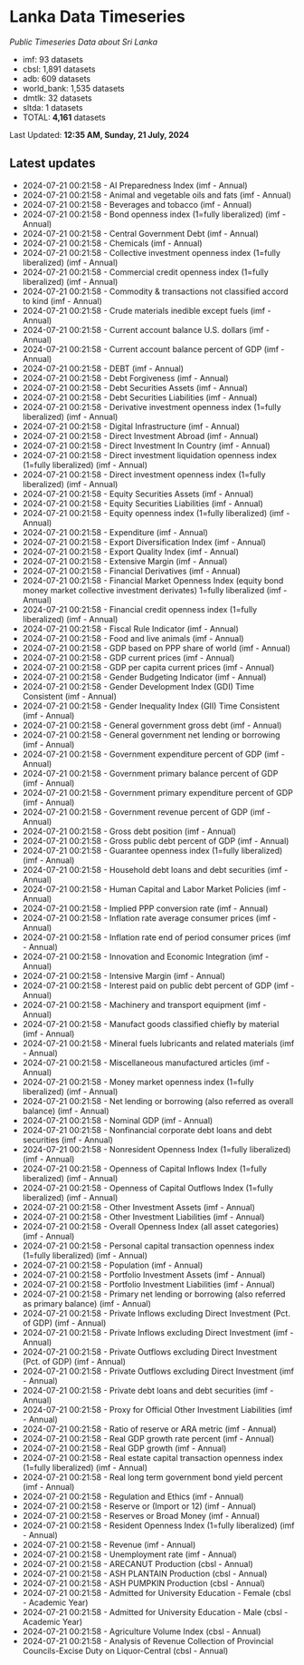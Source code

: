 # Lanka Data Timeseries
*Public Timeseries Data about Sri Lanka*

* imf: 93 datasets
* cbsl: 1,891 datasets
* adb: 609 datasets
* world_bank: 1,535 datasets
* dmtlk: 32 datasets
* sltda: 1 datasets
* TOTAL: **4,161** datasets

Last Updated: **12:35 AM, Sunday, 21 July, 2024**

## Latest updates

* 2024-07-21 00:21:58 - AI Preparedness Index (imf - Annual)
* 2024-07-21 00:21:58 - Animal and vegetable oils and fats (imf - Annual)
* 2024-07-21 00:21:58 - Beverages and tobacco (imf - Annual)
* 2024-07-21 00:21:58 - Bond openness index (1=fully liberalized) (imf - Annual)
* 2024-07-21 00:21:58 - Central Government Debt (imf - Annual)
* 2024-07-21 00:21:58 - Chemicals (imf - Annual)
* 2024-07-21 00:21:58 - Collective investment openness index (1=fully liberalized) (imf - Annual)
* 2024-07-21 00:21:58 - Commercial credit openness index (1=fully liberalized) (imf - Annual)
* 2024-07-21 00:21:58 - Commodity & transactions not classified accord to kind (imf - Annual)
* 2024-07-21 00:21:58 - Crude materials inedible except fuels (imf - Annual)
* 2024-07-21 00:21:58 - Current account balance U.S. dollars (imf - Annual)
* 2024-07-21 00:21:58 - Current account balance percent of GDP (imf - Annual)
* 2024-07-21 00:21:58 - DEBT (imf - Annual)
* 2024-07-21 00:21:58 - Debt Forgiveness (imf - Annual)
* 2024-07-21 00:21:58 - Debt Securities Assets (imf - Annual)
* 2024-07-21 00:21:58 - Debt Securities Liabilities (imf - Annual)
* 2024-07-21 00:21:58 - Derivative investment openness index (1=fully liberalized) (imf - Annual)
* 2024-07-21 00:21:58 - Digital Infrastructure (imf - Annual)
* 2024-07-21 00:21:58 - Direct Investment Abroad (imf - Annual)
* 2024-07-21 00:21:58 - Direct Investment In Country (imf - Annual)
* 2024-07-21 00:21:58 - Direct investment liquidation openness index (1=fully liberalized) (imf - Annual)
* 2024-07-21 00:21:58 - Direct investment openness index (1=fully liberalized) (imf - Annual)
* 2024-07-21 00:21:58 - Equity Securities Assets (imf - Annual)
* 2024-07-21 00:21:58 - Equity Securities Liabilities (imf - Annual)
* 2024-07-21 00:21:58 - Equity openness index (1=fully liberalized) (imf - Annual)
* 2024-07-21 00:21:58 - Expenditure (imf - Annual)
* 2024-07-21 00:21:58 - Export Diversification Index (imf - Annual)
* 2024-07-21 00:21:58 - Export Quality Index (imf - Annual)
* 2024-07-21 00:21:58 - Extensive Margin (imf - Annual)
* 2024-07-21 00:21:58 - Financial Derivatives (imf - Annual)
* 2024-07-21 00:21:58 - Financial Market Openness Index (equity bond money market collective investment derivates) 1=fully liberalized (imf - Annual)
* 2024-07-21 00:21:58 - Financial credit openness index (1=fully liberalized) (imf - Annual)
* 2024-07-21 00:21:58 - Fiscal Rule Indicator (imf - Annual)
* 2024-07-21 00:21:58 - Food and live animals (imf - Annual)
* 2024-07-21 00:21:58 - GDP based on PPP share of world (imf - Annual)
* 2024-07-21 00:21:58 - GDP current prices (imf - Annual)
* 2024-07-21 00:21:58 - GDP per capita current prices (imf - Annual)
* 2024-07-21 00:21:58 - Gender Budgeting Indicator (imf - Annual)
* 2024-07-21 00:21:58 - Gender Development Index (GDI) Time Consistent (imf - Annual)
* 2024-07-21 00:21:58 - Gender Inequality Index (GII) Time Consistent (imf - Annual)
* 2024-07-21 00:21:58 - General government gross debt (imf - Annual)
* 2024-07-21 00:21:58 - General government net lending or borrowing (imf - Annual)
* 2024-07-21 00:21:58 - Government expenditure percent of GDP (imf - Annual)
* 2024-07-21 00:21:58 - Government primary balance percent of GDP (imf - Annual)
* 2024-07-21 00:21:58 - Government primary expenditure percent of GDP (imf - Annual)
* 2024-07-21 00:21:58 - Government revenue percent of GDP (imf - Annual)
* 2024-07-21 00:21:58 - Gross debt position (imf - Annual)
* 2024-07-21 00:21:58 - Gross public debt percent of GDP (imf - Annual)
* 2024-07-21 00:21:58 - Guarantee openness index (1=fully liberalized) (imf - Annual)
* 2024-07-21 00:21:58 - Household debt loans and debt securities (imf - Annual)
* 2024-07-21 00:21:58 - Human Capital and Labor Market Policies (imf - Annual)
* 2024-07-21 00:21:58 - Implied PPP conversion rate (imf - Annual)
* 2024-07-21 00:21:58 - Inflation rate average consumer prices (imf - Annual)
* 2024-07-21 00:21:58 - Inflation rate end of period consumer prices (imf - Annual)
* 2024-07-21 00:21:58 - Innovation and Economic Integration (imf - Annual)
* 2024-07-21 00:21:58 - Intensive Margin (imf - Annual)
* 2024-07-21 00:21:58 - Interest paid on public debt percent of GDP (imf - Annual)
* 2024-07-21 00:21:58 - Machinery and transport equipment (imf - Annual)
* 2024-07-21 00:21:58 - Manufact goods classified chiefly by material (imf - Annual)
* 2024-07-21 00:21:58 - Mineral fuels lubricants and related materials (imf - Annual)
* 2024-07-21 00:21:58 - Miscellaneous manufactured articles (imf - Annual)
* 2024-07-21 00:21:58 - Money market openness index (1=fully liberalized) (imf - Annual)
* 2024-07-21 00:21:58 - Net lending or borrowing (also referred as overall balance) (imf - Annual)
* 2024-07-21 00:21:58 - Nominal GDP (imf - Annual)
* 2024-07-21 00:21:58 - Nonfinancial corporate debt loans and debt securities (imf - Annual)
* 2024-07-21 00:21:58 - Nonresident Openness Index (1=fully liberalized) (imf - Annual)
* 2024-07-21 00:21:58 - Openness of Capital Inflows Index (1=fully liberalized) (imf - Annual)
* 2024-07-21 00:21:58 - Openness of Capital Outflows Index (1=fully liberalized) (imf - Annual)
* 2024-07-21 00:21:58 - Other Investment Assets (imf - Annual)
* 2024-07-21 00:21:58 - Other Investment Liabilities (imf - Annual)
* 2024-07-21 00:21:58 - Overall Openness Index (all asset categories) (imf - Annual)
* 2024-07-21 00:21:58 - Personal capital transaction openness index (1=fully liberalized) (imf - Annual)
* 2024-07-21 00:21:58 - Population (imf - Annual)
* 2024-07-21 00:21:58 - Portfolio Investment Assets (imf - Annual)
* 2024-07-21 00:21:58 - Portfolio Investment Liabilities (imf - Annual)
* 2024-07-21 00:21:58 - Primary net lending or borrowing (also referred as primary balance) (imf - Annual)
* 2024-07-21 00:21:58 - Private Inflows excluding Direct Investment (Pct. of GDP) (imf - Annual)
* 2024-07-21 00:21:58 - Private Inflows excluding Direct Investment (imf - Annual)
* 2024-07-21 00:21:58 - Private Outflows excluding Direct Investment (Pct. of GDP) (imf - Annual)
* 2024-07-21 00:21:58 - Private Outflows excluding Direct Investment (imf - Annual)
* 2024-07-21 00:21:58 - Private debt loans and debt securities (imf - Annual)
* 2024-07-21 00:21:58 - Proxy for Official Other Investment Liabilities (imf - Annual)
* 2024-07-21 00:21:58 - Ratio of reserve or ARA metric (imf - Annual)
* 2024-07-21 00:21:58 - Real GDP growth rate percent (imf - Annual)
* 2024-07-21 00:21:58 - Real GDP growth (imf - Annual)
* 2024-07-21 00:21:58 - Real estate capital transaction openness index (1=fully liberalized) (imf - Annual)
* 2024-07-21 00:21:58 - Real long term government bond yield percent (imf - Annual)
* 2024-07-21 00:21:58 - Regulation and Ethics (imf - Annual)
* 2024-07-21 00:21:58 - Reserve or (Import or 12) (imf - Annual)
* 2024-07-21 00:21:58 - Reserves or Broad Money (imf - Annual)
* 2024-07-21 00:21:58 - Resident Openness Index (1=fully liberalized) (imf - Annual)
* 2024-07-21 00:21:58 - Revenue (imf - Annual)
* 2024-07-21 00:21:58 - Unemployment rate (imf - Annual)
* 2024-07-21 00:21:58 - ARECANUT Production (cbsl - Annual)
* 2024-07-21 00:21:58 - ASH PLANTAIN Production (cbsl - Annual)
* 2024-07-21 00:21:58 - ASH PUMPKIN Production (cbsl - Annual)
* 2024-07-21 00:21:58 - Admitted for University Education - Female (cbsl - Academic Year)
* 2024-07-21 00:21:58 - Admitted for University Education - Male (cbsl - Academic Year)
* 2024-07-21 00:21:58 - Agriculture Volume Index (cbsl - Annual)
* 2024-07-21 00:21:58 - Analysis of Revenue Collection of Provincial Councils-Excise Duty on Liquor-Central (cbsl - Annual)